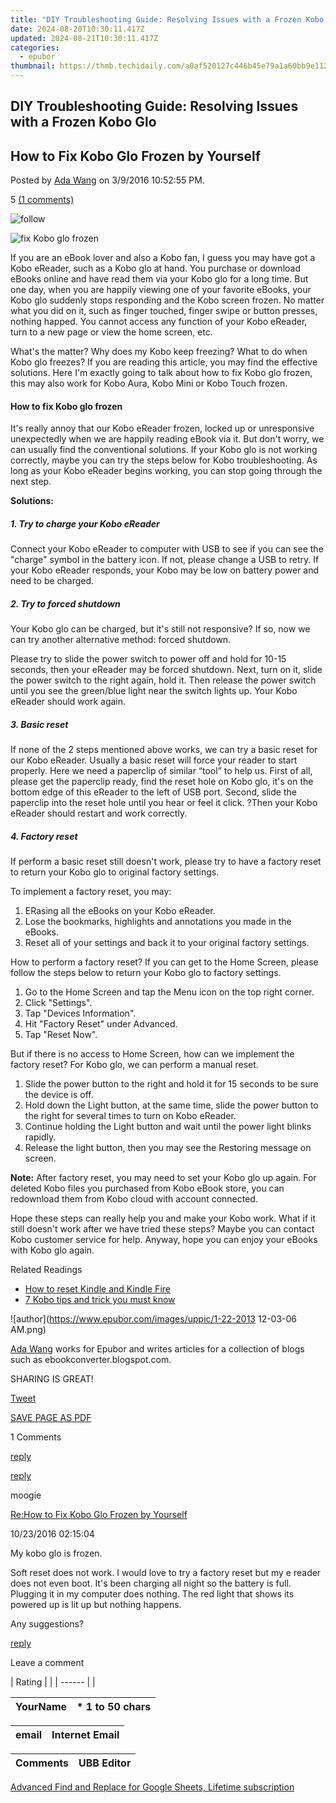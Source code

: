 ```yaml
---
title: "DIY Troubleshooting Guide: Resolving Issues with a Frozen Kobo Glo"
date: 2024-08-20T10:30:11.417Z
updated: 2024-08-21T10:30:11.417Z
categories:
  - epubor
thumbnail: https://thmb.techidaily.com/a0af520127c446b45e79a1a60bb9e112f600a93717f2bc1e33482afa7bcb7676.jpg
---
```


## DIY Troubleshooting Guide: Resolving Issues with a Frozen Kobo Glo

## How to Fix Kobo Glo Frozen by Yourself

Posted by [Ada Wang](https://plus.google.com/+AdaWang/posts) on 3/9/2016 10:52:55 PM.

5 [(1 comments)](http://www.epubor.com/#comment-area) 



![follow](http://www.epubor.com/images/follow.png)

![fix Kobo glo frozen](http://www.epubor.com/images/uppic/kobo-ereaders.jpg)

If you are an eBook lover and also a Kobo fan, I guess you may have got a Kobo eReader, such as a Kobo glo at hand. You purchase or download eBooks online and have read them via your Kobo glo for a long time. But one day, when you are happily viewing one of your favorite eBooks, your Kobo glo suddenly stops responding and the Kobo screen frozen. No matter what you did on it, such as finger touched, finger swipe or button presses, nothing happed. You cannot access any function of your Kobo eReader, turn to a new page or view the home screen, etc.

What's the matter? Why does my Kobo keep freezing? What to do when Kobo glo freezes? If you are reading this article, you may find the effective solutions. Here I'm exactly going to talk about how to fix Kobo glo frozen, this may also work for Kobo Aura, Kobo Mini or Kobo Touch frozen.

#### How to fix Kobo glo frozen

It's really annoy that our Kobo eReader frozen, locked up or unresponsive unexpectedly when we are happily reading eBook via it. But don't worry, we can usually find the conventional solutions. If your Kobo glo is not working correctly, maybe you can try the steps below for Kobo troubleshooting. As long as your Kobo eReader begins working, you can stop going through the next step.

**Solutions:**

##### 1\. Try to charge your Kobo eReader

Connect your Kobo eReader to computer with USB to see if you can see the "charge" symbol in the battery icon. If not, please change a USB to retry. If your Kobo eReader responds, your Kobo may be low on battery power and need to be charged.

##### 2\. Try to forced shutdown

Your Kobo glo can be charged, but it's still not responsive? If so, now we can try another alternative method: forced shutdown. 

Please try to slide the power switch to power off and hold for 10-15 seconds, then your eReader may be forced shutdown. Next, turn on it, slide the power switch to the right again, hold it. Then release the power switch until you see the green/blue light near the switch lights up. Your Kobo eReader should work again.

##### 3\. Basic reset

If none of the 2 steps mentioned above works, we can try a basic reset for our Kobo eReader. Usually a basic reset will force your reader to start properly. Here we need a paperclip of similar “tool” to help us. First of all, please get the paperclip ready, find the reset hole on Kobo glo, it's on the bottom edge of this eReader to the left of USB port. Second, slide the paperclip into the reset hole until you hear or feel it click. ?Then your Kobo eReader should restart and work correctly.

##### **4\. Factory reset**

If perform a basic reset still doesn't work, please try to have a factory reset to return your Kobo glo to original factory settings. 

To implement a factory reset, you may:

1. ERasing all the eBooks on your Kobo eReader.
2. Lose the bookmarks, highlights and annotations you made in the eBooks.
3. Reset all of your settings and back it to your original factory settings.

How to perform a factory reset? If you can get to the Home Screen, please follow the steps below to return your Kobo glo to factory settings.

1. Go to the Home Screen and tap the Menu icon on the top right corner.
2. Click "Settings".
3. Tap "Devices Information".
4. Hit "Factory Reset" under Advanced.
5. Tap "Reset Now".

But if there is no access to Home Screen, how can we implement the factory reset? For Kobo glo, we can perform a manual reset.

1. Slide the power button to the right and hold it for 15 seconds to be sure the device is off.
2. Hold down the Light button, at the same time, slide the power button to the right for several times to turn on Kobo eReader.
3. Continue holding the Light button and wait until the power light blinks rapidly.
4. Release the light button, then you may see the Restoring message on screen.

**Note:** After factory reset, you may need to set your Kobo glo up again. For deleted Kobo files you purchased from Kobo eBook store, you can redownload them from Kobo cloud with account connected.

Hope these steps can really help you and make your Kobo work. What if it still doesn't work after we have tried these steps? Maybe you can contact Kobo customer service for help. Anyway, hope you can enjoy your eBooks with Kobo glo again.

Related Readings

* [How to reset Kindle and Kindle Fire](https://tools.techidaily.com/epubor/products/)
* [7 Kobo tips and trick you must know](https://tools.techidaily.com/epubor/products/)

![author](https://www.epubor.com/images/uppic/1-22-2013 12-03-06 AM.png)

[Ada Wang](https://plus.google.com/+AdaWang/posts) works for Epubor and writes articles for a collection of blogs such as ebookconverter.blogspot.com.

SHARING IS GREAT!

[Tweet](https://twitter.com/share) 

[SAVE PAGE AS PDF](https://tools.techidaily.com/epubor/products/) 



1 Comments

[reply](https://tools.techidaily.com/epubor/products/) 

[reply](https://tools.techidaily.com/epubor/products/) 

moogie

[Re:How to Fix Kobo Glo Frozen by Yourself](https://tools.techidaily.com/epubor/products/)

10/23/2016 02:15:04

My kobo glo is frozen. 

 Soft reset does not work. I would love to try a factory reset but my e reader does not even boot. It's been charging all night so the battery is full. Plugging it in my computer does nothing. The red light that shows its powered up is lit up but nothing happens.

 Any suggestions?

[reply](https://tools.techidaily.com/epubor/products/) 

Leave a comment

| Rating |  |
| ------ |  |

| YourName | \*  1 to 50 chars |
| -------- | ----------------- |

| email | Internet Email |
| ----- | -------------- |

| Comments | UBB Editor |
| -------- | ---------- |

<ins class="adsbygoogle"
     style="display:block"
     data-ad-format="autorelaxed"
     data-ad-client="ca-pub-7571918770474297"
     data-ad-slot="1223367746"></ins>



<ins class="adsbygoogle"
     style="display:block"
     data-ad-client="ca-pub-7571918770474297"
     data-ad-slot="8358498916"
     data-ad-format="auto"
     data-full-width-responsive="true"></ins>



<!-- affiliate ads begin -->
<a href="https://secure.2checkout.com/order/checkout.php?PRODS=4729642&QTY=1&AFFILIATE=108875&CART=1">Advanced Find and Replace for Google Sheets, Lifetime subscription</a>
<!-- affiliate ads end -->